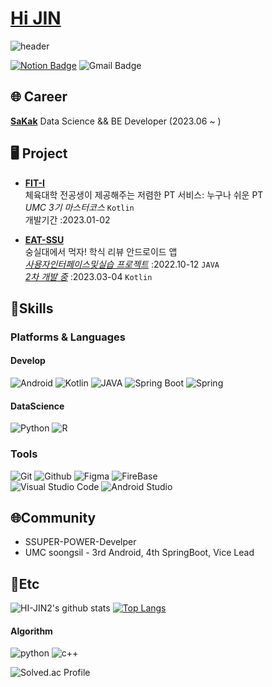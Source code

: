 # [Hi JIN](https://my.surfit.io/w/597611764)  


![header](https://capsule-render.vercel.app/api?type=waving&color=auto&height=300&section=header&text=Hi%20JIN~&fontSize=90)  

[![Notion Badge](https://img.shields.io/badge/Notion-000000?style=flat-square&logo=Notion&logoColor=white&link=https://hi-jin-1514.notion.site/Hi-JIN-f124529bf0a34eaa8326ed1e0d81871b)](https://hi-jin-1514.notion.site/Hi-JIN-f124529bf0a34eaa8326ed1e0d81871b) 
![Gmail Badge](https://img.shields.io/badge/jini1514@soongsil.ac.kr-EA4335?style=flat-square&logo=Gmail&logoColor=white&link=mailto:jini1514@soongsil.ac.kr)

## 🌐 Career  
[**SaKak**](https://www.sakak.co.kr/) Data Science && BE Developer (2023.06 ~ )  

## 🖥️ Project

- [**FIT-I**](https://github.com/FIT-I/FIT-I-Android)  
체육대학 전공생이 제공해주는 저렴한 PT 서비스: 누구나 쉬운 PT  
*UMC 3기 마스터코스* `Kotlin`  
개발기간  :2023.01-02  

- [**EAT-SSU**](https://github.com/EAT-SSU)  
숭실대에서 먹자! 
학식 리뷰 안드로이드 앱  
[*사용자인터페이스및실습 프로젝트*](https://github.com/EAT-SSU/EAT-SSU) :2022.10-12 `JAVA`  
[*2차 개발 중*](https://github.com/EAT-SSU/EatSSU-Android) :2023.03-04 `Kotlin`




## 🌱Skills
### Platforms & Languages
#### Develop
![Android](https://img.shields.io/badge/Android-3DDC84.svg?&style=for-the-badge&logo=Android&logoColor=white)
![Kotlin](https://img.shields.io/badge/Kotlin-7F52FF.svg?&style=for-the-badge&logo=Kotlin&logoColor=white)
![JAVA](https://img.shields.io/badge/java-007396?style=for-the-badge&logo=java&logoColor=white")
![Spring Boot](https://img.shields.io/badge/-Spring%20Boot-6DB33F?style=for-the-badge&logo=springboot&logoColor=white)
![Spring](https://img.shields.io/badge/-Spring-6DB33F?style=for-the-badge&logo=spring&logoColor=white)


#### DataScience
![Python](https://img.shields.io/badge/Python-3776AB.svg?&style=for-the-badge&logo=Python&logoColor=white)
![R](https://img.shields.io/badge/R-276DC3.svg?&style=for-the-badge&logo=R&logoColor=white)

### Tools
![Git](https://img.shields.io/badge/Git-F05032.svg?&style=for-the-badge&logo=Git&logoColor=white)
![Github](https://img.shields.io/badge/github-181717?style=for-the-badge&logo=github&logoColor=white)
![Figma](https://img.shields.io/badge/Figma-F24E1E.svg?&style=for-the-badge&logo=Figma&logoColor=white)
![FireBase](https://img.shields.io/badge/FIREBASE-FFCA28.svg?&style=for-the-badge&logo=FIREBASE&logoColor=white)  
![Visual Studio Code](https://img.shields.io/badge/Visual%20Studio%20Code-007ACC.svg?&style=for-the-badge&logo=Visual%20Studio%20Code&logoColor=white)
![Android Studio](https://img.shields.io/badge/Android%20Studio-3DDC84.svg?&style=for-the-badge&logo=Android%20Studio&logoColor=white)


## 🌐Community

- SSUPER-POWER-Develper
- UMC soongsil - 3rd Android, 4th SpringBoot, Vice Lead

## 💭Etc

![HI-JIN2's github stats](https://github-readme-stats.vercel.app/api?username=HI-JIN2&show_icons=true)
[![Top Langs](https://github-readme-stats.vercel.app/api/top-langs/?username=HI-JIN2&layout=compact)](https://github.com/HI-JIN2/github-readme-stats)
#### Algorithm
![python](https://img.shields.io/badge/python-3776AB.svg?&style=for-the-badge&logo=python&logoColor=white) 
![c++](https://img.shields.io/badge/c++-00599C?style=for-the-badge&logo=c%2B%2B&logoColor=white)

![Solved.ac Profile](http://mazassumnida.wtf/api/v2/generate_badge?boj=qldls0307)


